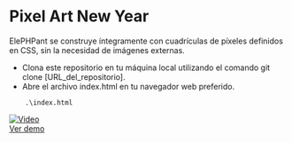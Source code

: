 # Pixel Art New Year
ElePHPant se construye íntegramente con cuadrículas de píxeles definidos en CSS, sin la necesidad de imágenes externas.

- Clona este repositorio en tu máquina local utilizando el comando git clone [URL_del_repositorio].
- Abre el archivo index.html en tu navegador web preferido.

```
    .\index.html
```
[![Video](https://img.youtube.com/vi/NERMWbpCRLY/0.jpg)](https://www.youtube.com/watch?v=NERMWbpCRLY)  
[Ver demo](https://www.youtube.com/watch?v=NERMWbpCRLY)

